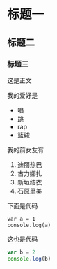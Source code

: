 # 标题一
## 标题二
### 标题三
这是正文

我的爱好是

* 唱
* 跳
* rap
* 篮球

我的前女友有

1. 迪丽热巴
2. 古力娜扎
3. 新垣结衣
4. 石原里美

下面是代码

    var a = 1
    console.log(a)

这也是代码

```javascript
var b = 2
console.log(b)
```